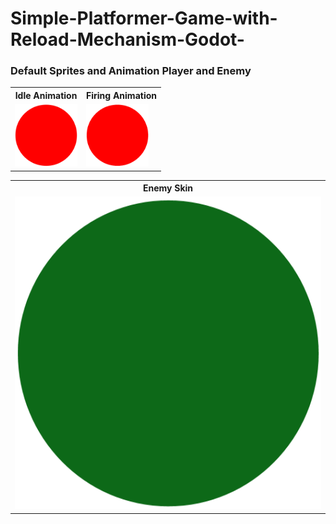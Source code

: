 # Simple-Platformer-Game-with-Reload-Mechanism-Godot-
<h3>Default Sprites and Animation Player and Enemy</h3>

<table>
  <tr>
    <th>Idle Animation</th>
    <th>Firing Animation</th>
  </tr>
  <tr>
    <td><img src="Screenshoots/Player.png" width="100" height ="100"> </td>
    <td><img src="Screenshoots/firing.gif" width="100" height ="100"></td>
  </tr>

  <table> <!---Table for Enemy--->
    <th> Enemy Skin </th> <!---Enemy Header --->
    <tr> <!---Contents--->
      <td><img src="Assets/Default Sprite Top-Down Shooter/Enemy/Enemy.png" width="500" height ="500"> </td>
    </tr>
